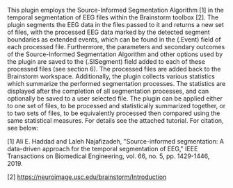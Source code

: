 This plugin employs the Source-Informed Segmentation Algorithm [1] in the temporal segmentation of EEG files within the Brainstorm toolbox [2]. The plugin segments the EEG data in the files passed to it and returns a new set of files, with the processed EEG data marked by the detected segment boundaries as extended events, which can be found in the (.Event) field of each processed file. Furthermore, the parameters and secondary outcomes of the Source-Informed Segmentation Algorithm and other options used by the plugin are saved to the (.SISegment) field added to each of these processed files (see section 6). The processed files are added back to the Brainstorm workspace. Additionally, the plugin collects various statistics which summarize the performed segmentation processes. The statistics are displayed after the completion of all segmentation processes, and can optionally be saved to a user selected file.
The plugin can be applied either to one set of files, to be processed and statistically summarized together, or to two sets of files, to be equivalently processed then compared using the same statistical measures.
For details see the attached tutorial. For citation, see below:

[1]	Ali E. Haddad and Laleh Najafizadeh, "Source-informed segmentation: A data-driven approach for the temporal segmentation of EEG," IEEE Transactions on Biomedical Engineering, vol. 66, no. 5, pp. 1429-1446, 2019.

[2]	https://neuroimage.usc.edu/brainstorm/Introduction
